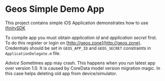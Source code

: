 # Geos Simple Demo App #

This project contains simple iOS Application demonstrates how to use [ifinitySDK](https://github.com/Ifinity/ifinity-ios-sdk)

To compile app you must obtain _application id_ and _application secret_ first. To do this register or login on [http://geos.zone](http://geos.zone). Credentials should be set in ``GEOS_APP_ID`` and ``GEOS_SECRET``  constraints in ```ApplicationDelegate.m``` file.



*Advice* 
Sometimes app may crash. This happens when you run latest app over version 1.0. It is caused by CoreData model version migration magic. In this case helps deleting old app from device/simulator.